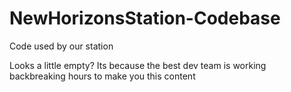 # NewHorizonsStation-Codebase
Code used by our station

Looks a little empty? Its because the best dev team is working backbreaking hours to make you this content
